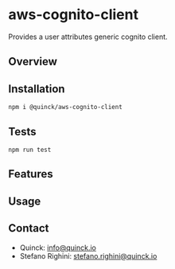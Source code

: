 # aws-cognito-client
Provides a user attributes generic cognito client.

## Overview

## Installation
`npm i @quinck/aws-cognito-client`

## Tests
`npm run test`

## Features

## Usage

## Contact
* Quinck: info@quinck.io
* Stefano Righini: stefano.righini@quinck.io
